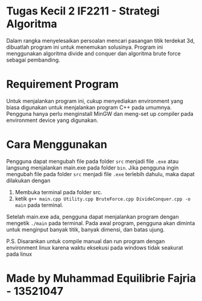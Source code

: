 # Tugas Kecil 2 IF2211 - Strategi Algoritma 
Dalam rangka menyelesaikan persoalan mencari pasangan titik terdekat 3d, dibuatlah program ini untuk menemukan solusinya. Program ini menggunakan algoritma divide and conquer dan algoritma brute force sebagai pembanding.

# Requirement Program
Untuk menjalankan program ini, cukup menyediakan environment yang biasa digunakan untuk menjalankan program C++ pada umumnya. Pengguna hanya perlu menginstall MinGW dan meng-set up compiler pada environment device yang digunakan.

# Cara Menggunakan
Pengguna dapat mengubah file pada folder ``src`` menjadi file ``.exe`` atau langsung menjalankan main.exe pada folder ``bin``. Jika pengguna ingin mengubah file pada folder ``src`` menjadi file ``.exe`` terlebih dahulu, maka dapat dilakukan dengan
1. Membuka terminal pada folder src. 
2. ketik ``g++ main.cpp Utility.cpp BruteForce.cpp DivideConquer.cpp -o main`` pada terminal.

Setelah main.exe ada, pengguna dapat menjalankan program dengan mengetik ``./main`` pada terminal. Pada awal program, pengguna akan diminta untuk menginput banyak titik, banyak dimensi, dan batas ujung.

P.S. Disarankan untuk compile manual dan run program dengan environment linux karena waktu eksekusi pada windows tidak seakurat pada linux

# Made by Muhammad Equilibrie Fajria - 13521047
